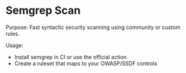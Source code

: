 # Semgrep Scan

Purpose: Fast syntactic security scanning using community or custom rules.

Usage:
- Install semgrep in CI or use the official action
- Create a ruleset that maps to your OWASP/SSDF controls
